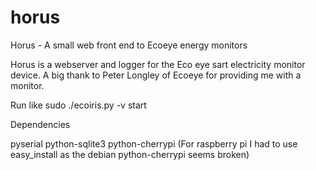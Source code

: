 horus
=====

Horus - A small web front end to Ecoeye energy monitors

Horus is a webserver and logger for the Eco eye sart electricity monitor device.
A big thank to Peter Longley of Ecoeye for providing me with a monitor.

Run like sudo ./ecoiris.py  -v start

Dependencies

pyserial
python-sqlite3
python-cherrypi (For raspberry pi I had to use easy_install as the debian python-cherrypi seems broken)
